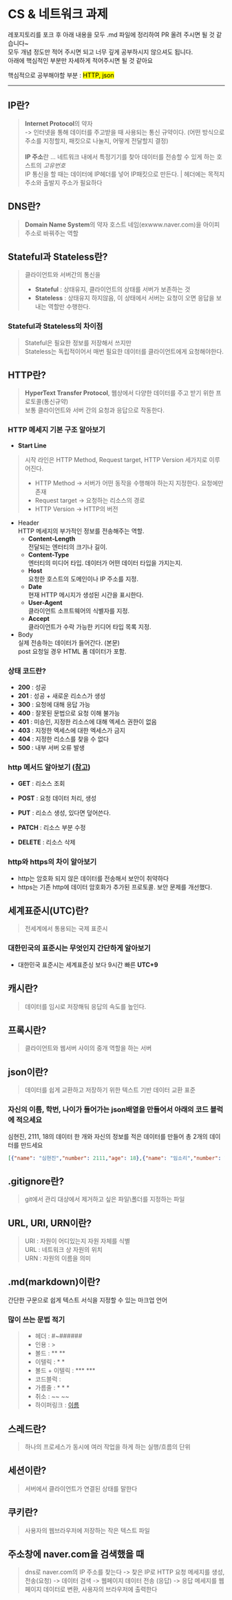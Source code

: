 # CS & 네트워크 과제

레포지토리를 포크 후 아래 내용을 모두 .md 파일에 정리하여 PR 올려 주시면 될 것 같습니다~<br>
모두 개념 정도만 적어 주시면 되고 너무 깊게 공부하시지 않으셔도 됩니다.<br>
아래에 핵심적인 부분만 자세하게 적어주시면 될 것 같아요<br>

핵심적으로 공부해야할 부분 : <mark>HTTP, json<mark><br>

- - -

## IP란?
>  **Internet Protocol**의 약자 <br>
> -> 인터넷을 통해 데이터를 주고받을 때 사용되는 통신 규약이다. (어떤 방식으로 주소를 지정할지, 패킷으로 나눌지, 어떻게 전달할지 결정) <br>
> <br>
> **IP 주소**란 ... 네트워크 내에서 특정기기를 찾아 데이터를 전송할 수 있게 하는 호스트의 _고유번호_ <br>
> IP 통신을 할 때는 데이터에 IP헤더를 넣어 IP패킷으로 만든다. | 헤더에는 목적지 주소와 출발지 주소가 필요하다

## DNS란?
> **Domain Name System**의 약자
> 호스트 네임(exwww.naver.com)을 아이피 주소로 바꿔주는 역할

## Stateful과 Stateless란?
> 클라이언트와 서버간의 통신을 <br>
> - **Stateful** : 상태유지, 클라이언트의 상태를 서버가 보존하는 것<br>
> - **Stateless** : 상태유지 하지않음, 이 상태에서 서버는 요청이 오면 응답을 보내는 역할만 수행한다. <br>
### Stateful과 Stateless의 차이점
> Stateful은 필요한 정보를 저장해서 쓰지만 <br>
> Stateless는 독립적이어서 매번 필요한 데이터를 클라이언트에게 요청해야한다.
> 

## HTTP란?
> **HyperText Transfer Protocol**, 웹상에서 다양한 데이터를 주고 받기 위한 프로토콜(통신규약)<br>
> 보통 클라이언트와 서버 간의 요청과 응답으로 작동한다.
### HTTP 메세지 기본 구조 알아보기
- **Start Line** <br>
> 시작 라인은 HTTP Method, Request target, HTTP Version 세가지로 이루어진다. <br>
> - HTTP Method -> 서버가 어떤 동작을 수행해야 하는지 지정한다. 요청에만 존재 <br>
> - Request target -> 요청하는 리소스의 경로 <br>
> - HTTP Version -> HTTP의 버전

- Header <br>
 HTTP 메세지의 부가적인 정보를 전송해주는 역할.
  - **Content-Length** <br>
    전달되는 엔터티의 크기나 길이.
  - **Content-Type** <br>
    엔터티의 미디어 타입. 데이터가 어떤 데이터 타입을 가지는지.
  - **Host** <br>
    요청한 호스트의 도메인이나 IP 주소를 지정.
  - **Date** <br>
    현재 HTTP 메시지가 생성된 시간을 표시한다.
  - **User-Agent** <br>
    클라이언트 소프트웨어의 식별자를 지정.
  - **Accept** <br>
    클라이언트가 수락 가능한 키디어 타입 목록 지정.
- Body <br>
 실제 전송하는 데이터가 들어간다. (본문) <br>
 post 요청일 경우 HTML 폼 데이터가 포함.
### 상태 코드란?
- **200** : 성공
- **201** : 성공 + 새로운 리소스가 생성
- **300** : 요청에 대해 응답 가능
- **400** : 잘못된 문법으로 요청 이해 불가능
- **401** : 미승인, 지정한 리소스에 대해 엑세스 권한이 없음
- **403** : 지정한 엑세스에 대한 엑세스가 금지
- **404** : 지정한 리소스를 찾을 수 없다
- **500** : 내부 서버 오류 발생
### http 메서드 알아보기 ([참고](https://inpa.tistory.com/entry/WEB-%F0%9F%8C%90-HTTP-%EB%A9%94%EC%84%9C%EB%93%9C-%EC%A2%85%EB%A5%98-%ED%86%B5%EC%8B%A0-%EA%B3%BC%EC%A0%95-%F0%9F%92%AF-%EC%B4%9D%EC%A0%95%EB%A6%AC))
- **GET** : 리소스 조회 <br>

- **POST** : 요청 데이터 처리, 생성<br>

- **PUT** : 리소스 생성, 있다면 덮어쓴다.<br>

- **PATCH** : 리소스 부분 수정  <br>

- **DELETE** : 리소스 삭제 <br>

### http와 https의 차이 알아보기
- http는 암호화 되지 않은 데이터를 전송해서 보안이 취약하다 <br>
- https는 기존 http에 데이터 암호화가 추가된 프로토콜. 보안 문제를 개선했다.

## 세계표준시(UTC)란?
> 전세계에서 통용되는 국제 표준시
### 대한민국의 표준시는 무엇인지 **간단**하게 알아보기 <br>
- 대한민국 표준시는 세계표준싱 보다 9시간 빠른 **UTC+9**


## 캐시란?
> 데이터를 임시로 저장해둬 응답의 속도를 높인다.

## 프록시란?
> 클라이언트와 웹서버 사이의 중개 역할을 하는 서버

## json이란?
> 데이터를 쉽게 교환하고 저장하기 위한 텍스트 기반 데이터 교환 표준
### 자신의 이름, 학번, 나이가 들어가는 json배열을 만들어서 아래의 코드 블럭에 적으세요
심현진, 2111, 18의 데이터 한 개와 자신의 정보를 적은 데이터를 만들어 총 2개의 데이터를 만드세요
```json
[{"name": "심현진","number": 2111,"age": 18},{"name": "임소리","number": 1314,"age": 17}]
```

## .gitignore란?
> git에서 관리 대상에서 제거하고 싶은 파일\폴더를 지정하는 파일

## URL, URI, URN이란?
> URI : 자원이 어디있는지 자원 자체를 식별 <br>
> URL : 네트워크 상 자원의 위치 <br>
> URN : 자원의 이름을 의미

## .md(markdown)이란?
간단한 구문으로 쉽게 텍스트 서식을 지정할 수 있는 마크업 언어
### 많이 쓰는 문법 적기
> - 헤더 : #~###### 
> - 인용 : >
> - 볼드 : ** **
> - 이텔릭 : * *
> - 볼드 + 이텔릭 : *** ***
> - 코드블럭 : ``` ```
> - 가름줄 : * * *
> - 취소 : ~~ ~~
> - 하이퍼링크 : [이름](링크)

## 스레드란?
> 하나의 프로세스가 동시에 여러 작업을 하게 하는 실행/흐름의 단위

## 세션이란?
> 서버에서 클라이언트가 연결된 상태를 말한다

## 쿠키란?
> 사용자의 웹브라우저에 저장하는 작은 텍스트 파일

## 주소창에 naver.com을 검색했을 때
> dns로 naver.com의 IP 주소를 찾는다 -> 찾은 IP로 HTTP 요청 메세지를 생성, 전송(요청) -> 데이터 검색 -> 웹페이지 데이터 전송 (응답) -> 응답 메세지를 웹페이지 데이터로 변환, 사용자의 브라우저에 출력한다
